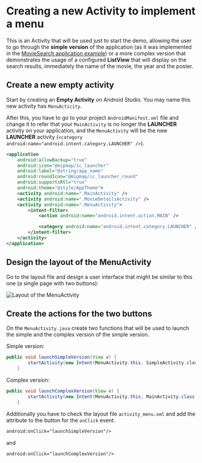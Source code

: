 # Creating a new Activity to implement a menu
This is an Activity that will be used just to start the demo, allowing the user to go through the **simple version** of the application (as it was implemented in the [MovieSearch application example][1]) or a more complex version that demonstrates the usage of a configured **ListView** that will display on the search results, immediately the name of the movie, the year and the poster.

## Create a new empty activity
Start by creating an **Empty Activity** on Android Studio. You may name this new activity has `MenuActicity`.

After this, you have to go to your project `AndroidManifest.xml` file and change it to refer that your `MainActivity` is no longer the **LAUNCHER** activity on your application, and the `MenuActivity` will be the new **LAUNCHER** activity (`<category android:name="android.intent.category.LAUNCHER" />`).

```xml
<application
    android:allowBackup="true"
    android:icon="@mipmap/ic_launcher"
    android:label="@string/app_name"
    android:roundIcon="@mipmap/ic_launcher_round"
    android:supportsRtl="true"
    android:theme="@style/AppTheme">
    <activity android:name=".MainActivity" />
    <activity android:name=".MovieDetailsActivity" />
    <activity android:name=".MenuActivity">
        <intent-filter>
            <action android:name="android.intent.action.MAIN" />

            <category android:name="android.intent.category.LAUNCHER" />
        </intent-filter>
    </activity>
</application>
```

## Design the layout of the MenuActivity
Go to the layout file and design a user interface that might be similar to this one (a single page with two buttons):

![][image-1]

## Create the actions for the two buttons
On the `MenuActivity.java` create two functions that will be used to launch the simple and the complex version of the simple version.

Simple version:
```java
public void launchSimpleVersion(View v) {
        startActivity(new Intent(MenuActivity.this, SimpleActivity.class));
    }
```

Complex version:
```java
public void launchComplexVersion(View v) {
        startActivity(new Intent(MenuActivity.this, MainActivity.class));
    }
```

Additionally you have to check the layout file `activity_menu.xml` and add the attribute to the button for the `onClick` event.

```xml
android:onClick="launchSimpleVersion"/>
```

and 

```xml
android:onClick="launchComplexVersion"/>
```

[1]:	https://github.com/pontocom/MovieSearch

[image-1]:	https://github.com/pontocom/MovieDatabase/blob/master/docs/images/Voila_Capture%202017-04-19_12-45-24_PM.png "Layout of the MenuActivity"